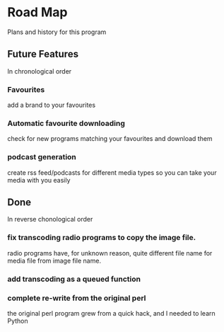 # Road Map

Plans and history for this program



## Future Features

In chronological order

### Favourites
add a brand to your favourites

### Automatic favourite downloading
check for new programs matching your favourites and download them

### podcast generation
create rss feed/podcasts for different media types so you can take your
media with you easily



## Done

In reverse chonological order


### fix transcoding radio programs to copy the image file.
radio programs have, for unknown reason, quite different file name for media file from image file name.

### add transcoding as a queued function

### complete re-write from the original perl
the original perl program grew from a quick hack, and I needed to learn Python

